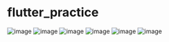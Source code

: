 # flutter_practice

![image](https://user-images.githubusercontent.com/90281681/134138148-4da57008-cd48-4be1-b2dd-d1d5b0ff5759.png) ![image](https://user-images.githubusercontent.com/90281681/134138266-12c34847-ff67-4de0-835c-447e2fc5841d.png) ![image](https://user-images.githubusercontent.com/90281681/134138365-b16a7467-99b5-40f7-9939-44fdcf40864c.png) ![image](https://user-images.githubusercontent.com/90281681/134138417-a4e80f49-08bb-4019-b0e3-00b817c83f29.png) ![image](https://user-images.githubusercontent.com/90281681/134138535-db75d94d-f36f-443b-8cdc-491bee56dca9.png) ![image](https://user-images.githubusercontent.com/90281681/134138857-412baa57-9907-472c-bc5e-77f3c60e321c.png)

